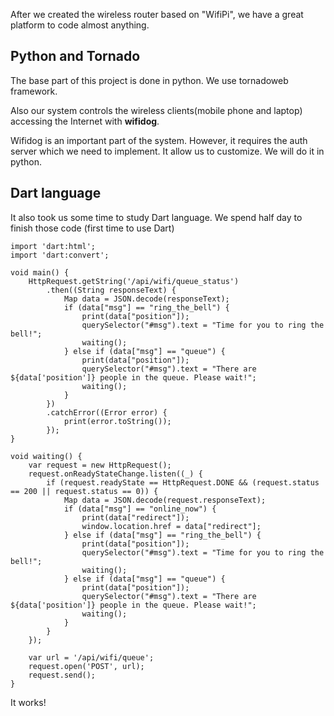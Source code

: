 After we created the wireless router based on "WifiPi", we have a great platform to code almost anything.

## Python and Tornado
The base part of this project is done in python. We use tornadoweb framework.

Also our system controls the wireless clients(mobile phone and laptop) accessing the Internet with **wifidog**.

Wifidog is an important part of the system. However, it requires the auth server which we need to implement. It allow us to customize. We will do it in python.

## Dart language
It also took us some time to study Dart language. We spend half day to finish those code (first time to use Dart)

	import 'dart:html';
	import 'dart:convert';
	
	void main() {
	    HttpRequest.getString('/api/wifi/queue_status')
	        .then((String responseText) {
	            Map data = JSON.decode(responseText);
	            if (data["msg"] == "ring_the_bell") {
	                print(data["position"]);
	                querySelector("#msg").text = "Time for you to ring the bell!";
	                waiting();
	            } else if (data["msg"] == "queue") {
	                print(data["position"]);
	                querySelector("#msg").text = "There are ${data['position']} people in the queue. Please wait!";
	                waiting();
	            }
	        })
	        .catchError((Error error) {
	            print(error.toString());
	        });
	}
	
	void waiting() {
	    var request = new HttpRequest();
	    request.onReadyStateChange.listen((_) {
	        if (request.readyState == HttpRequest.DONE && (request.status == 200 || request.status == 0)) {
	            Map data = JSON.decode(request.responseText);
	            if (data["msg"] == "online_now") {
	                print(data["redirect"]);
	                window.location.href = data["redirect"];
	            } else if (data["msg"] == "ring_the_bell") {
	                print(data["position"]);
	                querySelector("#msg").text = "Time for you to ring the bell!";
	                waiting();
	            } else if (data["msg"] == "queue") {
	                print(data["position"]);
	                querySelector("#msg").text = "There are ${data['position']} people in the queue. Please wait!";
	                waiting();
	            }
	        }
	    });
	
	    var url = '/api/wifi/queue';
	    request.open('POST', url);
	    request.send();
	}

It works!